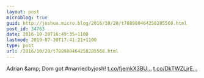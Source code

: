 ```yaml
---
layout: post
microblog: true
guid: http://joshua.micro.blog/2016/10/20/t788980464258285568.html
post_id: 34763
date: 2016-10-20T16:49:35+1100
lastmod: 2019-07-30T17:41:21+1100
type: post
url: /2016/10/20/t788980464258285568.html
---
```

Adrian &amp;amp; Dom got #marriedbyjosh! [t.co/fjemkX3BU...](https://t.co/fjemkX3BUA) [t.co/DkTWZLjrE...](https://t.co/DkTWZLjrEi)
